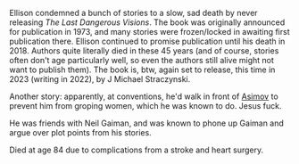 Ellison condemned a bunch of stories to a slow, sad death by never releasing *The Last Dangerous Visions*. The book was
originally announced for publication in 1973, and many stories were frozen/locked in awaiting first publication there.
Ellison continued to promise publication until his death in 2018. Authors quite literally died in these 45 years (and of
course, stories often don't age particularly well, so even the authors still alive might not want to publish them).
The book is, btw, again set to release, this time in 2023 (writing in 2022), by J Michael Straczynski.

Another story: apparently, at conventions, he'd walk in front of [Asimov](/isaac-asimov/) to prevent him from groping
women, which he was known to do. Jesus fuck.

He was friends with Neil Gaiman, and was known to phone up Gaiman and argue over plot points from his stories.

Died at age 84 due to complications from a stroke and heart surgery.
